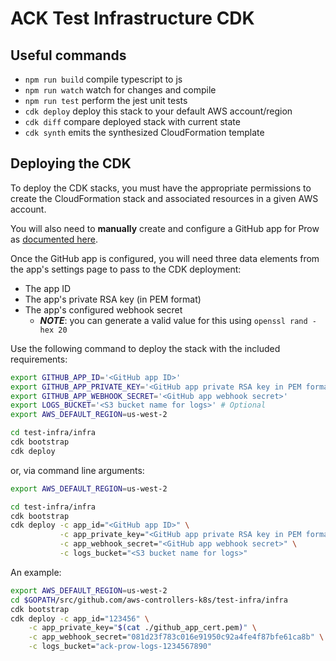 # ACK Test Infrastructure CDK

## Useful commands

 * `npm run build`   compile typescript to js
 * `npm run watch`   watch for changes and compile
 * `npm run test`    perform the jest unit tests
 * `cdk deploy`      deploy this stack to your default AWS account/region
 * `cdk diff`        compare deployed stack with current state
 * `cdk synth`       emits the synthesized CloudFormation template

## Deploying the CDK
To deploy the CDK stacks, you must have the appropriate permissions to create
the CloudFormation stack and associated resources in a given AWS account.

You will also need to **manually** create and configure a GitHub app for Prow as [documented here](https://github.com/kubernetes-sigs/prow/blob/main/site/content/en/docs/getting-started-deploy.md#github-app).

Once the GitHub app is configured, you will need three data elements from the app's settings page to pass to the CDK deployment:

- The app ID
- The app's private RSA key (in PEM format)
- The app's configured webhook secret
  - **_NOTE_**: you can generate a valid value for this using `openssl rand -hex 20`

Use the following command to deploy the stack with the included requirements:
```bash
export GITHUB_APP_ID='<GitHub app ID>'
export GITHUB_APP_PRIVATE_KEY='<GitHub app private RSA key in PEM format>'
export GITHUB_APP_WEBHOOK_SECRET='<GitHub app webhook secret>'
export LOGS_BUCKET='<S3 bucket name for logs>' # Optional
export AWS_DEFAULT_REGION=us-west-2

cd test-infra/infra
cdk bootstrap
cdk deploy
```

or, via command line arguments:
```bash
export AWS_DEFAULT_REGION=us-west-2

cd test-infra/infra
cdk bootstrap
cdk deploy -c app_id="<GitHub app ID>" \
           -c app_private_key="<GitHub app private RSA key in PEM format>" \
           -c app_webhook_secret="<GitHub app webhook secret>" \
           -c logs_bucket="<S3 bucket name for logs>"
```

An example:
```bash
export AWS_DEFAULT_REGION=us-west-2
cd $GOPATH/src/github.com/aws-controllers-k8s/test-infra/infra
cdk bootstrap
cdk deploy -c app_id="123456" \
    -c app_private_key="$(cat ./github_app_cert.pem)" \
    -c app_webhook_secret="081d23f783c016e91950c92a4fe4f87bfe61ca8b" \
    -c logs_bucket="ack-prow-logs-1234567890"
```